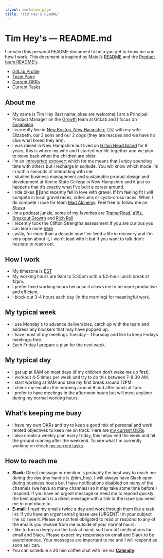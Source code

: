 ```yaml
---
layout: markdown_page
title: "Tim Hey's README"
---
```


# Tim Hey's — README.md

I created this personal README document to help you get to know me and how I work. This document is inspired by Matej’s [README](https://gitlab.com/matejlatin/focus#matej-readmemd) and the [Product team README's](/handbook/product/readme/#product-readmes).

- [GitLab Profile](https://gitlab.com/timhey)
- [Team Page](https://about.gitlab.com/company/team/#timhey)
- [Current OKRs](https://gitlab.com/timhey/focus/blob/master/OKRs/current.md)
- [Current Tasks](https://gitlab.com/timhey/focus/blob/master/Tasks/Current.md)

## About me

- My name is Tim Hey (last name jokes are welcome) I am a Principal Product Manager on the [Growth](/handbook/product/growth/) team at GitLab and I focus on [Expansion](https://about.gitlab.com/direction/expansion/).
- I currently live in [New Boston, New Hampshire](https://www.google.com/maps/place/New+Boston,+NH+03070/@42.9777511,-71.7556169,12z/data=!3m1!4b1!4m5!3m4!1s0x89e233e8a9946e0d:0x590e6c13b1743f65!8m2!3d42.9761945!4d-71.6939626) 🇺🇸 with my wife Elizabeth, our 2 sons and our 2 dogs (they are rescues and we have no clue what breed they are).
- I was raised in New Hampshire but lived on [Hilton Head Island](https://www.google.com/maps/place/Hilton+Head+Island,+SC/@32.1834696,-80.8174359,12z/data=!3m1!4b1!4m5!3m4!1s0x88fc79dc8ed319ad:0x2ce5a67aeba2283d!8m2!3d32.216316!4d-80.752608) for 8 years, this is where my wife and I started our life together and we plan to move back when the children are older.
- I’m an [introverted extrovert](https://en.wikipedia.org/wiki/Extraversion_and_introversion) which for me means that I enjoy spending time with others but I recharge in solitude. You will know which mode I’m in within seconds of interacting with me.
- I studied business management and sustainable product design and development at Keene State College in New Hampshire and it just so happens that it’s exactly what I’ve built a career around.
- I ride bikes 🚴‍♂️and recently fell in love with gravel. If I’m feeling fit I will compete in local gravel races, criteriums or cyclo-cross races. When I do compete I race for team [Mad Alchemy](https://www.madalchemy.com/). Feel free to follow me on [Strava](https://www.strava.com/athletes/2610245)
- I’m a podcast junkie, some of my favorites are [TrainerRoad](https://www.trainerroad.com/podcast), [a16z](https://a16z.com/podcasts/), [Breakout Growth](https://www.seanellis.me/breakout-growth-podcast.html) and [Rich Roll](https://www.richroll.com/)
- I recently took the Clifton Strengths assessment If you are curious you can learn more [here](https://gitlab.com/gitlab-org/growth/product/issues/797)
- Lastly, for more than a decade now I've lived a life in recovery and I'm very open about it, I won't lead with it but if you want to talk don't hesitate to reach out.

## How I work

- My timezone is [EST](https://time.is/ET)
- My working hours are 9am to 5:30pm with a 1/2-hour lunch break at 12pm.
- I prefer fixed working hours because it allows me to be more productive and efficient.
- I block out 3-4 hours each day (in the morning) for meaningful work.

## My typical week

- I use Monday's to advance deliverables, catch up with the team and address any blockers that may have popped up.
- I have most of my meetings Tuesday - Thursday and like to keep Fridays meetings-free.
- Each Friday I prepare a plan for the next week.

## My typical day

- I get up at 6AM on most days (if my children don’t wake me up first).
- I workout 4-5 times per week and try to do this between 7-8:30 AM.
- I start working at 9AM and take my first break around 12PM.
- I check my email in the morning around 9 and after lunch at 1pm.
- I prefer to have meetings in the afternoon hours but will meet anytime during my normal working hours.

## What’s keeping me busy

- I have my own OKRs and try to keep a good mix of personal and work related objectives to keep me on track. Here are [my current OKRs](https://gitlab.com/timhey/focus/blob/master/OKRs/current.md).
- I also create a weekly plan every friday, this helps end the week and hit the ground running after the weekend. To see what I'm currently working on check [my current tasks](https://gitlab.com/timhey/focus/blob/master/Tasks/Current.md).

## How to reach me

- **Slack**: Direct message or mention is probably the best way to reach me during the day (my handle is @tim_hey). I will always have Slack open during business hours but I have notifications disabled on many of the channels (we have so many channles) so it may take some time before I respond. If you have an urgent message or need me to repond quickly the best approach is a direct message with a link to the issue you need me to contribute to.
- <b>[E-mail](mailto:they@gitlab.com)</b>: I read my emails twice a day and work through them like a task list. If you have an urgent email please use [URGENT]: in your subject line so I see it. Please do not feel obligated to read or respond to any of the emails you receive from me outside of your normal hours.
- I like to focus deeply on the task at hand, so I turn off notifications for email and Slack. Please expect my responses on email and Slack to be asynchronous. Your messages are important to me and I will respond as soon as I can.
- You can schedule a 30 min coffee chat with me via <b>[Calendly](https://calendly.com/timhey-gitlab)</b>.
